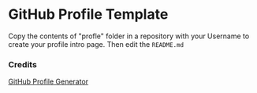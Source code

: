 # GitHub Profile Template
Copy the contents of "profle" folder in a repository with your Username to create your profile intro page. Then edit the `README.md`

### Credits
[GitHub Profile Generator](https://github.com/rahuldkjain/github-profile-readme-generator)
